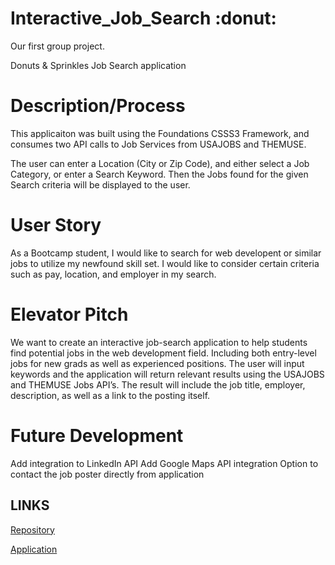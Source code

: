 # Interactive_Job_Search :donut:
Our first group project.

Donuts & Sprinkles Job Search application

# Description/Process
This applicaiton was built using the Foundations CSSS3 Framework, and consumes two API calls 
to Job Services from USAJOBS and THEMUSE.

The user can enter a Location (City or Zip Code), and either select a Job Category, or enter a Search Keyword.
Then the Jobs found for the given Search criteria will be displayed to the user.

# User Story
As a Bootcamp student, I would like to search for web developent or similar jobs to utilize my newfound skill set. I would like to consider certain criteria such as pay, location, and employer in my search.

# Elevator Pitch
We want to create an interactive job-search application to help students find potential jobs in the web development field. Including both entry-level jobs for new grads as well as experienced positions. The user will input keywords and the application will return relevant results using the USAJOBS and THEMUSE Jobs API’s. The result will include the job title, employer, description, as well as a link to the posting itself.

# Future Development
Add integration to LinkedIn API
Add Google Maps API integration
Option to contact the job poster directly from application


## LINKS

[Repository](https://github.com/aseawright1/Interactive_Job_Search)

[Application](https://aseawright1.github.io/Interactive_Job_Search/)
